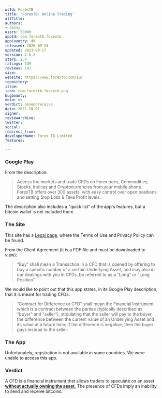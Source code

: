 ```yaml
---
wsId: ForexTB
title: 'ForexTB: Online Trading'
altTitle: 
authors:
- danny
users: 50000
appId: com.forextb.forextb
appCountry: dk
released: 2020-09-24
updated: 2023-08-17
version: 2.6.2
stars: 2.4
ratings: 339
reviews: 147
size: 
website: https://www.forextb.com/eu/
repository: 
issue: 
icon: com.forextb.forextb.png
bugbounty: 
meta: ok
verdict: nosendreceive
date: 2021-10-01
signer: 
reviewArchive: 
twitter: 
social: 
redirect_from: 
developerName: Forex TB Limited
features: 

---
```


### Google Play
From the description:
> Access the markets and trade CFDs on Forex pairs, Commodities, Stocks, Indices and Cryptocurrencies from your mobile phone. ForexTB offers over 300 assets, with easy control over open positions and setting Stop Loss & Take Profit levels.

The description also includes a "quick list" of the app's features, but a bitcoin wallet is not included there.

### The Site
This site has a [Legal page](https://www.forextb.com/eu/legal/), where the Terms of Use and Privacy Policy can be found. 

From the Client Agreement (it is a PDF file and must be downloaded to view):

> “Buy” shall mean a Transaction in a CFD that is opened by offering to buy a specific number of a certain Underlying Asset, and may also in our dealings with you in CFDs, be referred to as a "Long" or "Long Position"


We would like to point out that this app states, in its Google Play description, that it is meant for trading CFDs.
 
> “Contract for Difference or CFD” shall mean the Financial Instrument which is a contract between the parties (typically described as "buyer" and "seller"), stipulating that the seller will pay to the buyer the difference between the current value of an Underlying Asset and its value at a future time; if the difference is negative, then the buyer pays instead to the seller.

### The App
Unfortunately, registration is not available in some countries. We were unable to access this app.

### Verdict
A CFD is a financial instrument that allows traders to speculate on an asset __[without actually owning the asset.](https://www.investopedia.com/articles/stocks/09/trade-a-cfd.asp)__ The presence of CFDs imply an inability to send and receive bitcoins.
